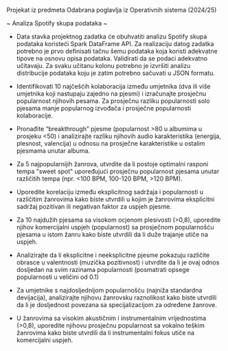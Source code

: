 Projekat iz predmeta Odabrana poglavlja iz Operativnih sistema (2024/25)

~ Analiza Spotify skupa podataka ~

* Data stavka projektnog zadatka će obuhvatiti analizu Spotify skupa podataka koristeći Spark
DataFrame API. Za realizaciju datog zadatka potrebno je prvo definisati tačnu šemu podataka koja koristi
adekvatne tipove na osnovu opisa podataka. Validirati da se podaci adekvatno učitavaju. Za svaku učitanu
kolonu potrebno je izvršiti analizu distribucije podataka koju je zatim potrebno sačuvati u JSON formatu.

* Identifikovati 10 najčešćih kolaboracija između umjetnika (dva ili više umjetnika koji nastupaju zajedno
na pjesmi) i izračunajte prosječnu popularnost njihovih pesama. Za prosječnu razliku popularnosti solo
pjesama manje popularnog izvođača i prosječne popularnosti kolaboracije.

* Pronađite “breakthrough” pjesme (popularnost >80 u albumima u prosjeku <50) i analizirajte razliku
njihovih audio karakteristika (energija, plesnost, valencija) u odnosu na prosječne karakteristike u ostalim
pjesmama unutar albuma.

* Za 5 najpopularnijih žanrova, utvrdite da li postoje optimalni rasponi tempa "sweet spot" upoređujući
prosječnu popularnost pjesama unutar različitih tempa (npr. <100 BPM, 100-120 BPM, >120 BPM).

* Uporedite korelaciju između eksplicitnog sadržaja i popularnosti u različitim žanrovima kako biste
utvrdili u kojim je žanrovima eksplicitni sadržaj pozitivan ili negativan faktor za uspjeh pjesme.

* Za 10 najdužih pjesama sa visokom ocjenom plesivosti (>0,8), uporedite njihov komercijalni uspjeh
(popularnost) sa prosječnom popularnošću pjesama u istom žanru kako biste utvrdili da li duže trajanje
utiče na uspjeh.

* Analizirajte da li eksplicitne i neeksplicitne pjesme pokazuju različite obrasce u valentnosti (muzička
pozitivnost) i utvrdite da li je ovaj odnos dosljedan na svim razinama popularnosti (posmatrati opsege
popularnosti u veličini od 0.1)

* Za umjetnike s najdosljednijom popularnošću (najniža standardna devijacija), analizirajte njihovu
žanrovsku raznolikost kako biste utvrdili da li je dosljednost povezana sa specijalizacijom za određene
žanrove.

* U žanrovima sa visokim akustičnim i instrumentalnim vrijednostima (>0,8), uporedite njihovu
prosječnu popularnost sa vokalno teškim žanrovima kako biste utvrdili da li instrumentalni fokus utiče na
komercijalni uspjeh.

